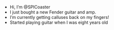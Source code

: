 - Hi, I’m @SPICoaster
- I just bought a new 
  Fender guitar and amp.
- I’m currently getting calluses
  back on my fingers!
- Started playing guitar when I 
  was eight years old


<!---
SPICoaster/SPICoaster is a ✨ special ✨ repository because its `README.md` (this file) appears on your GitHub profile.
You can click the Preview link to take a look at your changes.
--->
